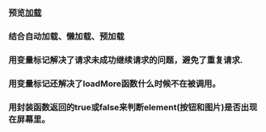 ### 预览[加载](https://shenfeng1945.github.io/Load/loadAll)
### 结合自动加载、懒加载、预加载
### 用变量标记解决了请求未成功继续请求的问题，避免了重复请求.
### 用变量标记还解决了loadMore函数什么时候不在被调用。
### 用封装函数返回的true或false来判断element(按钮和图片)是否出现在屏幕里。
